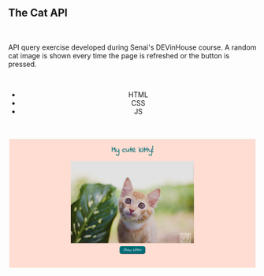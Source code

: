 <h2>The Cat API</h2>
<br>
<p> API query exercise developed during Senai's DEVinHouse course. A random cat image is shown every time the page is refreshed or the button is pressed. </p>
<br>
<div align="center">
<ul align="center">
<li>HTML</li>
<li>CSS</li>
<li>JS</li>
</ul>
<br>
<br>

 <img  src="assets/images/project_image.png" width = 500px align= "center">
 </div>